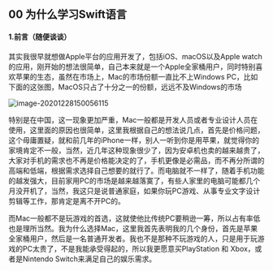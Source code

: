 ## 00 为什么学习Swift语言





#### 1.前言（随便谈谈）

其实我很早就想做Apple平台的应用开发了，包括iOS、macOS以及Apple watch的应用，刚开始的想法很简单，自己本来就是一个Apple全家桶用户，同时特别喜欢苹果的生态，虽然在市场上，Mac的市场份额一直比不上Windows PC，比如下面的这张图，MacOS只占了十分之一的份额，远远不及Windows的市场

![image-20201228150056115](https://loyioblog.oss-cn-beijing.aliyuncs.com/LoyioBlog/hqu9b.png)



特别是在中国，这一现象更加严重，Mac一般都是开发人员或者专业设计人员在使用，这里面的原因也很简单，这里我根据自己的想法说几点，首先是价格问题，这个毋庸置疑，就和前几年的iPhone一样，别人一听到你是用苹果，就觉得你的家境肯定不一般，当然，近几年这种现象很少了，因为安卓机也卖的越来越贵了，大家对手机的需求也不再是价格能决定的了，手机更像是必需品，而不再分所谓的高端和低端，根据需求选择自己想要的就行了。而电脑就不一样了，随着手机功能的越发强大，目前家用PC的市场是越来越落寞了，有些人家里的电脑可能都几个月没开机了，当然，我这只是说普通家庭，如果你玩PC游戏、从事专业文字设计剪辑等工作，那肯定是离不开PC的。



而Mac一般都不是玩游戏的首选，这就使他比传统PC要稍逊一筹，所以占有率低也是理所当然。我为什么选择Mac，这里我首先表明我的几个身份，首先是苹果全家桶用户，然后是一名普通开发者。我也不是那种不玩游戏的人，只是用于玩游戏的PC太贵了，不是我能承受得起的，所以我更愿意买PlayStation 和 Xbox，或者是Nintendo Switch来满足自己的娱乐需求。